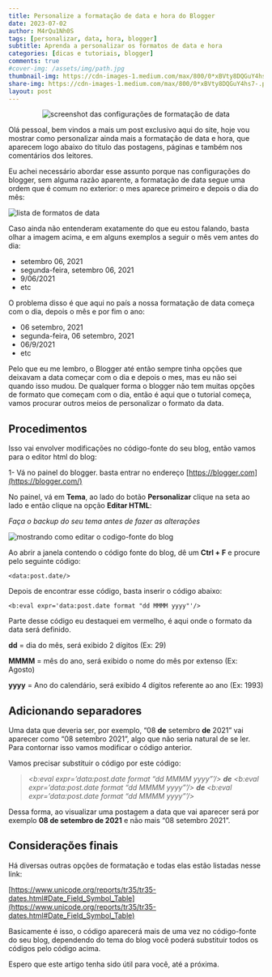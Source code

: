 ```yaml
---
title: Personalize a formatação de data e hora do Blogger
date: 2023-07-02
author: M4rQu1Nh0S
tags: [personalizar, data, hora, blogger]
subtitle: Aprenda a personalizar os formatos de data e hora
categories: [dicas e tutoriais, blogger]
comments: true
#cover-img: /assets/img/path.jpg
thumbnail-img: https://cdn-images-1.medium.com/max/800/0*xBVty8DQGuY4hs7-.png
share-img: https://cdn-images-1.medium.com/max/800/0*xBVty8DQGuY4hs7-.png
layout: post
---
```


<p align='center'><img alt='screenshot das configurações de formatação de data' src="https://cdn-images-1.medium.com/max/800/0*xBVty8DQGuY4hs7-.png"/></p>
Olá pessoal, bem vindos a mais um post exclusivo aqui do site, hoje vou mostrar como personalizar ainda mais a formatação de data e hora, que aparecem logo abaixo do titulo das postagens, páginas e também nos comentários dos leitores.

Eu achei necessário abordar esse assunto porque nas configurações do blogger, sem alguma razão aparente, a formatação de data segue uma ordem que é comum no exterior: o mes aparece primeiro e depois o dia do mês:

![lista de formatos de data](https://cdn-images-1.medium.com/max/800/0*YU_4zREq31Unmg3g.png)

Caso ainda não entenderam exatamente do que eu estou falando, basta olhar a imagem acima, e em alguns exemplos a seguir o mês vem antes do dia:

-   setembro 06, 2021
-   segunda-feira, setembro 06, 2021
-   9/06/2021
-   etc

O problema disso é que aqui no país a nossa formatação de data começa com o dia, depois o mês e por fim o ano:

-   06 setembro, 2021
-   segunda-feira, 06 setembro, 2021
-   06/9/2021
-   etc

Pelo que eu me lembro, o Blogger até então sempre tinha opções que deixavam a data começar com o dia e depois o mes, mas eu não sei quando isso mudou. De qualquer forma o blogger não tem muitas opções de formato que começam com o dia, então é aqui que o tutorial começa, vamos procurar outros meios de personalizar o formato da data.

## Procedimentos

Isso vai envolver modificações no código-fonte do seu blog, então vamos para o editor html do blog:

1- Vá no painel do blogger. basta entrar no endereço [https://blogger.com](https://blogger.com/)

No painel, vá em **Tema**, ao lado do botão **Personalizar** clique na seta ao lado e então clique na opção **Editar HTML**:

_Faça o backup do seu tema antes de fazer as alterações_

![mostrando como editar o codigo-fonte do blog](https://cdn-images-1.medium.com/max/800/1*7ugvRKRObPv4VJYWdxefKQ.png)

Ao abrir a janela contendo o código fonte do blog, dê um **Ctrl + F** e procure pelo seguinte código:

	<data:post.date/>

Depois de encontrar esse código, basta inserir o código abaixo:

	<b:eval expr='data:post.date format "dd MMMM yyyy"'/>

Parte desse código eu destaquei em vermelho, é aqui onde o formato da data será definido.

**dd** = dia do mês, será exibido 2 dígitos (Ex: 29)

**MMMM** = mês do ano, será exibido o nome do mês por extenso (Ex: Agosto)

**yyyy** = Ano do calendário, será exibido 4 dígitos referente ao ano (Ex: 1993)

## Adicionando separadores

Uma data que deveria ser, por exemplo, “08 **de** setembro **de** 2021” vai aparecer como “08 setembro 2021”, algo que não seria natural de se ler. Para contornar isso vamos modificar o código anterior.

Vamos precisar substituir o código por este código:

> _<b:eval expr=’data:post.date format “dd MMMM yyyy”’/>_ **_de_** _<b:eval expr=’data:post.date format “dd MMMM yyyy”’/>_ **_de_** _<b:eval expr=’data:post.date format “dd MMMM yyyy”’/>_

Dessa forma, ao visualizar uma postagem a data que vai aparecer será por exemplo **08 de setembro de 2021** e não mais “08 setembro 2021”.

## Considerações finais

Há diversas outras opções de formatação e todas elas estão listadas nesse link:

[https://www.unicode.org/reports/tr35/tr35-dates.html#Date_Field_Symbol_Table](https://www.unicode.org/reports/tr35/tr35-dates.html#Date_Field_Symbol_Table)

Basicamente é isso, o código aparecerá mais de uma vez no código-fonte do seu blog, dependendo do tema do blog você poderá substituir todos os códigos pelo código acima.

Espero que este artigo tenha sido útil para você, até a próxima.
